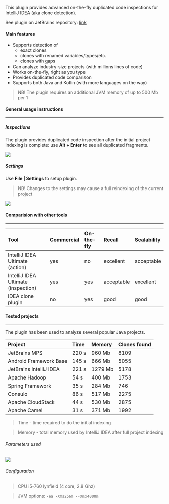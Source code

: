 This plugin provides advanced on-the-fly duplicated code inspections for IntelliJ IDEA (aka clone detection).

See plugin on JetBrains repository: [link](https://plugins.jetbrains.com/plugin/9829-duplicate-detector)

#### Main features

* Supports detection of
  * exact clones
  * clones with renamed variables/types/etc.
  * clones with gaps
* Can analyze industry-size projects (with millions lines of code)
* Works on-the-fly, right as you type
* Provides duplicated code comparison
* Supports both Java and Kotlin (with more languages on the way)

> NB! The plugin requires an additional JVM memory of up to 500 Mb per 1

#### General usage instructions
* * *

##### Inspections

The plugin provides duplicated code inspection after the initial project indexing is complete: use **Alt + Enter** to see all duplicated fragments.

![](https://github.com/suhininalex/IdeaClonePlugin/blob/gh-pages/images/inspection.png?raw=true)

##### Settings

Use **File \| Settings** to setup plugin.

> NB! Changes to the settings may cause a full reindexing of the current project

![](https://github.com/suhininalex/IdeaClonePlugin/blob/gh-pages/images/settings.png?raw=true)

#### Comparision with other tools
* * *

| Tool                                | Commercial | On-the-fly | Recall     | Scalability |
|:------------------------------------|:-----------|:-----------|:-----------|:------------|
| IntelliJ IDEA Ultimate (action)     | yes        | no         | excellent  | acceptable  |
| IntelliJ IDEA Ultimate (inspection) | yes        | yes        | acceptable | excellent   |
| IDEA clone plugin                   | no         | yes        | good       | good        |

<!---  
| PMD                                 | no         | no         | ?          | ?           |
| Checkstyle                          | no         | no         | ?          | ?           |
| Duplicate finder maven plugin       | no         | no         | ?          | ?           |

# ###### PMD

###### Checkstyle

###### Duplicate finder maven plugin

###### IntelliJ IDEA Ultimate

###### IDEA clone plugin

--->

#### Tested projects
* * *

The plugin has been used to analyze several popular Java projects.

| Project                 | Time              | Memory  | Clones found  |
|:------------------------|:------------------|:--------|:--------------|
| JetBrains MPS           | 220 s             | 960 Mb  | 8109          |
| Android Framework Base  | 145 s             | 666 Mb  | 5055          |
| JetBrains IntelliJ IDEA | 221 s             | 1279 Mb | 5178          |
| Apache Hadoop           | 54 s              | 400 Mb  | 1753          |
| Spring Framework        | 35 s              | 284 Mb  | 746           |
| Consulo                 | 86 s              | 517 Mb  | 2275          |
| Apache CloudStack       | 44 s              | 530 Mb  | 2875          |
| Apache Camel            | 31 s              | 371 Mb  | 1992          |

> Time - time required to do the initial indexing

> Memory - total memory used by IntelliJ IDEA after full project indexing

###### Parameters used

![](https://github.com/suhininalex/IdeaClonePlugin/blob/gh-pages/images/settings-experiment.png?raw=true)

###### Configuration

> CPU i5-760 lynfield (4 core, 2.8 Ghz) 

> JVM options: `-ea -Xms256m --Xmx4000m`
